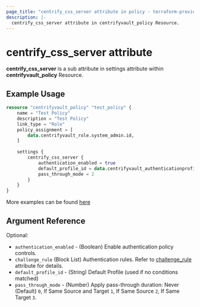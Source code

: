 ```yaml
---
page_title: "centrify_css_server attribute in policy - terraform-provider-centrifyvault"
description: |-
  centrify_css_server attribute in centrifyvault_policy Resource.
---
```


# centrify_css_server attribute

**centrify_css_server** is a sub attribute in settings attribute within **centrifyvault_policy** Resource.

## Example Usage

```terraform
resource "centrifyvault_policy" "test_policy" {
    name = "Test Policy"
    description = "Test Policy"
    link_type = "Role"
    policy_assignment = [
        data.centrifyvault_role.system_admin.id,
    ]
    
    settings {
        centrify_css_server {
            authentication_enabled = true
            default_profile_id = data.centrifyvault_authenticationprofile.newdevice_auth_pf.id
            pass_through_mode = 2
        }
    }
}
```

More examples can be found [here](../../../examples/centrifyvault_policy/policy_centrify_css_server.tf)

## Argument Reference

Optional:

- `authentication_enabled` - (Boolean) Enable authentication policy controls.
- `challenge_rule` (Block List) Authentication rules. Refer to [challenge_rule](../attribute_challengerule.md) attribute for details.
- `default_profile_id` - (String) Default Profile (used if no conditions matched)
- `pass_through_mode` - (Number) Apply pass-through duration: Never (Default) `0`, If Same Source and Target `1`, If Same Source `2`, If Same Target `3`.
